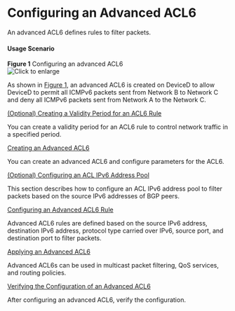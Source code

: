 Configuring an Advanced ACL6
============================

An advanced ACL6 defines rules to filter packets.

#### Usage Scenario

**Figure 1** Configuring an advanced ACL6  
![](images/fig_dc_vrp_acl6_cfg_005401.png "Click to enlarge")

As shown in [Figure 1](#EN-US_TASK_0172365065__fig_dc_vrp_acl6_cfg_005401), an advanced ACL6 is created on DeviceD to allow DeviceD to permit all ICMPv6 packets sent from Network B to Network C and deny all ICMPv6 packets sent from Network A to the Network C.


[(Optional) Creating a Validity Period for an ACL6 Rule](../../../../software/nev8r10_vrpv8r16/user/vrp/dc_vrp_acl6_cfg_0055.html)

You can create a validity period for an ACL6 rule to control network traffic in a specified period.

[Creating an Advanced ACL6](../../../../software/nev8r10_vrpv8r16/user/vrp/dc_vrp_acl6_cfg_0056.html)

You can create an advanced ACL6 and configure parameters for the ACL6.

[(Optional) Configuring an ACL IPv6 Address Pool](../../../../software/nev8r10_vrpv8r16/user/vrp/dc_vrp_acl6_cfg_0069.html)

This section describes how to configure an ACL IPv6 address pool to filter packets based on the source IPv6 addresses of BGP peers.

[Configuring an Advanced ACL6 Rule](../../../../software/nev8r10_vrpv8r16/user/vrp/dc_vrp_acl6_cfg_0057.html)

Advanced ACL6 rules are defined based on the source IPv6 address, destination IPv6 address, protocol type carried over IPv6, source port, and destination port to filter packets.

[Applying an Advanced ACL6](../../../../software/nev8r10_vrpv8r16/user/vrp/dc_vrp_acl6_cfg_0058.html)

Advanced ACL6s can be used in multicast packet filtering, QoS services, and routing policies.

[Verifying the Configuration of an Advanced ACL6](../../../../software/nev8r10_vrpv8r16/user/vrp/dc_vrp_acl6_cfg_0059.html)

After configuring an advanced ACL6, verify the configuration.